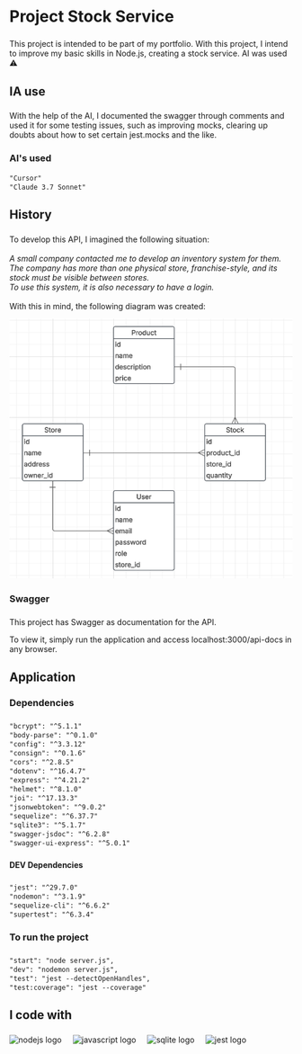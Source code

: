<h1 align="left">Project Stock Service</h1>

###

<p align="left">This project is intended to be part of my portfolio. With this project, I intend to improve my basic skills in Node.js, creating a stock service. AI was used ⚠️</p>

###

<h2 align="left">IA use</h2>

###

<p>With the help of the AI, I documented the swagger through comments and used it for some testing issues, such as improving mocks, clearing up doubts about how to set certain jest.mocks and the like.</p>

###

<h3 align="left">AI's used</h3>

    "Cursor"
    "Claude 3.7 Sonnet"

###

<h2 align="left">History</h2>

###

<p align="left">To develop this API, I imagined the following situation:<br><br><i>A small company contacted me to develop an inventory system for them.</i><br><i>The company has more than one physical store, franchise-style, and its stock must be visible between stores.</i><br><i>To use this system, it is also necessary to have a login.</i><br><br>With this in mind, the following diagram was created:</p>

![](./image/er.png)

###

<h3 align="left">Swagger</h3>

###

<p>This project has Swagger as documentation for the API.</p>
<p>To view it, simply run the application and access localhost:3000/api-docs in any browser.</p>

###

<h2 align="left">Application</h2>

###

<h3 align="left">Dependencies</h3>

###

    "bcrypt": "^5.1.1"
    "body-parse": "^0.1.0"
    "config": "^3.3.12"
    "consign": "^0.1.6"
    "cors": "^2.8.5"
    "dotenv": "^16.4.7"
    "express": "^4.21.2"
    "helmet": "^8.1.0"
    "joi": "^17.13.3"
    "jsonwebtoken": "^9.0.2"
    "sequelize": "^6.37.7"
    "sqlite3": "^5.1.7"
    "swagger-jsdoc": "^6.2.8"
    "swagger-ui-express": "^5.0.1"

###

<h4 align="left">DEV Dependencies</h4>

###

    "jest": "^29.7.0"
    "nodemon": "^3.1.9"
    "sequelize-cli": "^6.6.2"
    "supertest": "^6.3.4"

###

<h3 align="left">To run the project</h3>

###

    "start": "node server.js",
    "dev": "nodemon server.js",
    "test": "jest --detectOpenHandles",
    "test:coverage": "jest --coverage"

###

<h2 align="left">I code with</h2>

###

<div align="left">
  <img src="https://cdn.jsdelivr.net/gh/devicons/devicon/icons/nodejs/nodejs-original.svg" height="40" alt="nodejs logo"  />
  <img width="12" />
  <img src="https://cdn.jsdelivr.net/gh/devicons/devicon/icons/javascript/javascript-original.svg" height="40" alt="javascript logo"  />
  <img width="12" />
  <img src="https://cdn.jsdelivr.net/gh/devicons/devicon/icons/sqlite/sqlite-original.svg" height="40" alt="sqlite logo"  />
  <img width="12" />
  <img src="https://cdn.jsdelivr.net/gh/devicons/devicon/icons/jest/jest-plain.svg" height="40" alt="jest logo"  />
</div>

###
